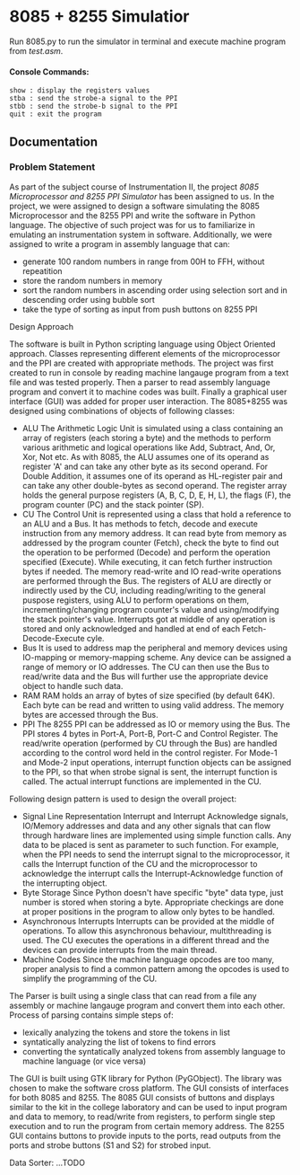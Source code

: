 # 8085 + 8255 Simulatior

Run 8085.py to run the simulator in terminal and execute machine program from *test.asm*.
#### Console Commands:
    show : display the registers values
    stba : send the strobe-a signal to the PPI
    stbb : send the strobe-b signal to the PPI
    quit : exit the program


## Documentation
### Problem Statement

As part of the subject course of Instrumentation II, the project *8085 Microprocessor and 8255 PPI Simulator* has been assigned to us. In the project, we were assigned to design a software simulating the 8085 Microprocessor and the 8255 PPI and write the software in Python language. The objective of such project was for us to familiarize in emulating an instrumentation system in software.
Additionally, we were assigned to write a program in assembly language that can:
- generate 100 random numbers in range from 00H to FFH, without repeatition
- store the random numbers in memory
- sort the random numbers in ascending order using selection sort and in descending order using bubble sort
- take the type of sorting as input from push buttons on 8255 PPI

Design Approach

The software is built in Python scripting language using Object Oriented approach. Classes representing different elements of the microprocessor and the PPI are created with appropriate methods. The project was first created to run in console by reading machine langauge program from a text file and was tested properly. Then a parser to read assembly language program and convert it to machine codes was built. Finally a graphical user interface (GUI) was added for proper user interaction.
The 8085+8255 was designed using combinations of objects of following classes:
- ALU
The Arithmetic Logic Unit is simulated using a class containing an array of registers (each storing a byte) and the methods to perform various arithmetic and logical operations like Add, Subtract, And, Or, Xor, Not etc. As with 8085, the ALU assumes one of its operand as register 'A' and can take any other byte as its second operand. For Double Addition, it assumes one of its operand as HL-register pair and can take any other double-bytes as second operand. The register array holds the general purpose registers (A, B, C, D, E, H, L), the flags (F), the program counter (PC) and the stack pointer (SP).
- CU
The Control Unit is represented using a class that hold a reference to an ALU and a Bus. It has methods to fetch, decode and execute instruction from any memory address. It can read byte from memory as addressed by the program counter (Fetch), check the byte to find out the operation to be performed (Decode) and perform the operation specified (Execute). While executing, it can fetch further instruction bytes if needed. The memory read-write and IO read-write operations are performed through the Bus. The registers of ALU are directly or indirectly used by the CU, including reading/writing to the general puspose registers, using ALU to perform operations on them, incrementing/changing program counter's value and using/modifying the stack pointer's value. Interrupts got at middle of any operation is stored and only acknowledged and handled at end of each Fetch-Decode-Execute cyle.
- Bus
It is used to address map the peripheral and memory devices using IO-mapping or memory-mapping scheme. Any device can be assigned a range of memory or IO addresses. The CU can then use the Bus to read/write data and the Bus will further use the appropriate device object to handle such data.
- RAM
RAM holds an array of bytes of size specified (by default 64K). Each byte can be read and written to using valid address. The memory bytes are accessed through the Bus.
- PPI
The 8255 PPI can be addressed as IO or memory using the Bus. The PPI stores 4 bytes in Port-A, Port-B, Port-C and Control Register. The read/write operation (performed by CU through the Bus) are handled according to the control word held in the control register. For Mode-1 and Mode-2 input operations, interrupt function objects can be assigned to the PPI, so that when strobe signal is sent, the interrupt function is called. The actual interrupt functions are implemented in the CU.

Following design pattern is used to design the overall project:
- Signal Line Representation
Interrupt and Interrupt Acknowledge signals, IO/Memory addresses and data and any other signals that can flow through hardware lines are implemented using simple function calls. Any data to be placed is sent as parameter to such function. For example, when the PPI needs to send the interrupt signal to the microprocessor, it calls the Interrupt function of the CU and the microprocessor to acknowledge the interrupt calls the Interrupt-Acknowledge function of the interrupting object.
- Byte Storage
Since Python doesn't have specific "byte" data type, just number is stored when storing a byte. Appropriate checkings are done at proper positions in the program to allow only bytes to be handled.
- Asynchronous Interrupts
Interrupts can be provided at the middle of operations. To allow this asynchronous behaviour, multithreading is used. The CU executes the operations in a different thread and the devices can provide interrupts from the main thread.
- Machine Codes
Since the machine language opcodes are too many, proper analysis to find a common pattern among the opcodes is used to simplify the programming of the CU.

The Parser is built using a single class that can read from a file any assembly or machine langauge program and convert them into each other. Process of parsing contains simple steps of:
- lexically analyzing the tokens and store the tokens in list
- syntatically analyzing the list of tokens to find errors
- converting the syntatically analyzed tokens from assembly language to machine language (or vice versa)

The GUI is built using GTK library for Python (PyGObject). The library was chosen to make the software cross platform. The GUI consists of interfaces for both 8085 and 8255. The 8085 GUI consists of buttons and displays similar to the kit in the college laboratory and can be used to input program and data to memory, to read/write from registers, to perform single step execution and to run the program from certain memory address. The 8255 GUI contains buttons to provide inputs to the ports, read outputs from the ports and strobe buttons (S1 and S2) for strobed input.

Data Sorter:
...TODO


